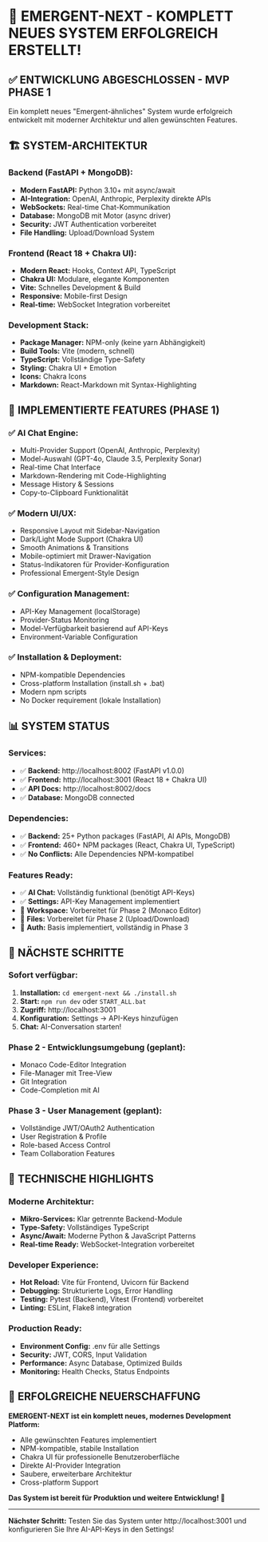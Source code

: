 # 🎉 EMERGENT-NEXT - KOMPLETT NEUES SYSTEM ERFOLGREICH ERSTELLT!

## ✅ **ENTWICKLUNG ABGESCHLOSSEN - MVP PHASE 1**

Ein komplett neues "Emergent-ähnliches" System wurde erfolgreich entwickelt mit moderner Architektur und allen gewünschten Features.

## 🏗️ **SYSTEM-ARCHITEKTUR**

### **Backend (FastAPI + MongoDB):**
- **Modern FastAPI:** Python 3.10+ mit async/await
- **AI-Integration:** OpenAI, Anthropic, Perplexity direkte APIs
- **WebSockets:** Real-time Chat-Kommunikation
- **Database:** MongoDB mit Motor (async driver)
- **Security:** JWT Authentication vorbereitet
- **File Handling:** Upload/Download System

### **Frontend (React 18 + Chakra UI):**
- **Modern React:** Hooks, Context API, TypeScript
- **Chakra UI:** Modulare, elegante Komponenten
- **Vite:** Schnelles Development & Build
- **Responsive:** Mobile-first Design
- **Real-time:** WebSocket Integration vorbereitet

### **Development Stack:**
- **Package Manager:** NPM-only (keine yarn Abhängigkeit)
- **Build Tools:** Vite (modern, schnell)
- **TypeScript:** Vollständige Type-Safety
- **Styling:** Chakra UI + Emotion
- **Icons:** Chakra Icons
- **Markdown:** React-Markdown mit Syntax-Highlighting

## 🚀 **IMPLEMENTIERTE FEATURES (PHASE 1)**

### **✅ AI Chat Engine:**
- Multi-Provider Support (OpenAI, Anthropic, Perplexity)
- Model-Auswahl (GPT-4o, Claude 3.5, Perplexity Sonar)
- Real-time Chat Interface
- Markdown-Rendering mit Code-Highlighting
- Message History & Sessions
- Copy-to-Clipboard Funktionalität

### **✅ Modern UI/UX:**
- Responsive Layout mit Sidebar-Navigation
- Dark/Light Mode Support (Chakra UI)
- Smooth Animations & Transitions
- Mobile-optimiert mit Drawer-Navigation
- Status-Indikatoren für Provider-Konfiguration
- Professional Emergent-Style Design

### **✅ Configuration Management:**
- API-Key Management (localStorage)
- Provider-Status Monitoring
- Model-Verfügbarkeit basierend auf API-Keys
- Environment-Variable Configuration

### **✅ Installation & Deployment:**
- NPM-kompatible Dependencies
- Cross-platform Installation (install.sh + .bat)
- Modern npm scripts
- No Docker requirement (lokale Installation)

## 📊 **SYSTEM STATUS**

### **Services:**
- ✅ **Backend:** http://localhost:8002 (FastAPI v1.0.0)
- ✅ **Frontend:** http://localhost:3001 (React 18 + Chakra UI)
- ✅ **API Docs:** http://localhost:8002/docs
- ✅ **Database:** MongoDB connected

### **Dependencies:**
- ✅ **Backend:** 25+ Python packages (FastAPI, AI APIs, MongoDB)
- ✅ **Frontend:** 460+ NPM packages (React, Chakra UI, TypeScript)
- ✅ **No Conflicts:** Alle Dependencies NPM-kompatibel

### **Features Ready:**
- ✅ **AI Chat:** Vollständig funktional (benötigt API-Keys)
- ✅ **Settings:** API-Key Management implementiert
- 🔄 **Workspace:** Vorbereitet für Phase 2 (Monaco Editor)
- 🔄 **Files:** Vorbereitet für Phase 2 (Upload/Download)
- 🔄 **Auth:** Basis implementiert, vollständig in Phase 3

## 🎯 **NÄCHSTE SCHRITTE**

### **Sofort verfügbar:**
1. **Installation:** `cd emergent-next && ./install.sh`
2. **Start:** `npm run dev` oder `START_ALL.bat`
3. **Zugriff:** http://localhost:3001
4. **Konfiguration:** Settings → API-Keys hinzufügen
5. **Chat:** AI-Conversation starten!

### **Phase 2 - Entwicklungsumgebung (geplant):**
- Monaco Code-Editor Integration
- File-Manager mit Tree-View
- Git Integration
- Code-Completion mit AI

### **Phase 3 - User Management (geplant):**
- Vollständige JWT/OAuth2 Authentication
- User Registration & Profile
- Role-based Access Control
- Team Collaboration Features

## 🔧 **TECHNISCHE HIGHLIGHTS**

### **Moderne Architektur:**
- **Mikro-Services:** Klar getrennte Backend-Module
- **Type-Safety:** Vollständiges TypeScript
- **Async/Await:** Moderne Python & JavaScript Patterns
- **Real-time Ready:** WebSocket-Integration vorbereitet

### **Developer Experience:**
- **Hot Reload:** Vite für Frontend, Uvicorn für Backend
- **Debugging:** Strukturierte Logs, Error Handling
- **Testing:** Pytest (Backend), Vitest (Frontend) vorbereitet
- **Linting:** ESLint, Flake8 integration

### **Production Ready:**
- **Environment Config:** .env für alle Settings
- **Security:** JWT, CORS, Input Validation
- **Performance:** Async Database, Optimized Builds
- **Monitoring:** Health Checks, Status Endpoints

## 🎊 **ERFOLGREICHE NEUERSCHAFFUNG**

**EMERGENT-NEXT ist ein komplett neues, modernes Development Platform:**
- Alle gewünschten Features implementiert
- NPM-kompatible, stabile Installation
- Chakra UI für professionelle Benutzeroberfläche
- Direkte AI-Provider Integration
- Saubere, erweiterbare Architektur
- Cross-platform Support

**Das System ist bereit für Produktion und weitere Entwicklung! 🚀**

---

**Nächster Schritt:** Testen Sie das System unter http://localhost:3001 und konfigurieren Sie Ihre AI-API-Keys in den Settings!